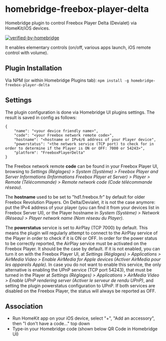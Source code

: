 # homebridge-freebox-player-delta
Homebridge plugin to control Freebox Player Delta (Devialet) via HomeKit/iOS devices.

[![verified-by-homebridge](https://badgen.net/badge/homebridge/verified/purple)](https://github.com/homebridge/homebridge/wiki/Verified-Plugins)

It enables elementary controls (on/off, various apps launch, iOS remote control with volume).

## Plugin Installation
Via NPM (or within Homebridge Plugins tab): `npm install -g homebridge-freebox-player-delta`

## Settings

The plugin configuration is done via Homebridge UI plugins settings.
The result is saved in config as follows:
```
{
	"name": "<your device friendly name>",
	"code": "<your Freebox network remote code>",
	"hostname": "<hostname or IPv4/6 address of your Player device",
	"powerstatus": "<the network service (TCP port) to check for in order to determine if the Player is ON or OFF: 7000 or 54243>",
	"platform": "FreeboxPlayerDelta"
}
```

The Freebox network remote **code** can be found in your Freebox Player UI, browsing to _Settings (Réglages) > System (Système) > Freebox Player and Server Informations (Informations Freebox Player et Server) >  Player > Remote (Télécommande) > Remote network code (Code télécommande réseau)_.

The **hostname** used to be set to "hd1.freebox.fr" by default for older Freebox Revolution Players.
On Delta/Devialet, it is not the case anymore: put the IPv4 address of your player (you can find it from your devices list in Freebox Server UI), or the Player hostname in _System (Système) > Network (Réseau) > Player network name (Nom réseau du Player)_.

The **powerstatus** service is set to AirPlay (TCP 7000) by default. This means the plugin will regularly attempt to connect to the AirPlay service of the Player in order to check if it is ON or OFF. In order for the power status to be correctly reported, the AirPlay service must be activated on the Freebox Player. It should be the case by default. If it is not enabled, you can turn it on with the Freebox Player UI, at _Settings (Réglages) > Applications > AirMedia Video > Enable AirMedia for Apple devices (Activer AirMedia pour les appareils Apple)_. In case you do not want to enable this service, the only alternative is enabling the UPnP service (TCP port 54243), that must be turned in the Player at _Settings (Réglages) > Applications > AirMedia Video > Enable UPnP rendering server (Activer le serveur de rendu UPnP)_, and setting the plugin powerstatus configuration to UPnP. If both services are disabled on the Freebox Player, the status will always be reported as OFF.

## Association

- Run HomeKit app on your iOS device, select "+", "Add an accessory", then "I don't have a code..." top down
- Type-in your Homebridge code (shown below QR Code in Homebridge UI)
